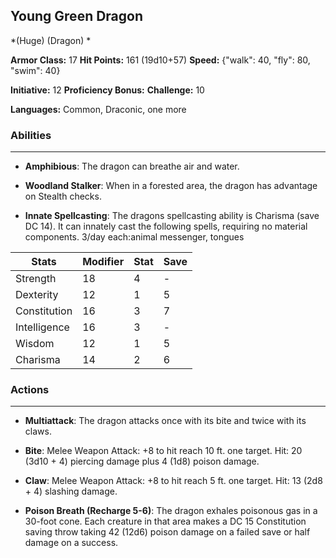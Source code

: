 ## Young Green Dragon
*(Huge) (Dragon) *

**Armor Class:** 17
**Hit Points:** 161 (19d10+57)
**Speed:** {"walk": 40, "fly": 80, "swim": 40}

**Initiative:** 12
**Proficiency Bonus:**
**Challenge:** 10

**Languages:** Common, Draconic, one more

### Abilities
 --- 
- **Amphibious**: The dragon can breathe air and water.

- **Woodland Stalker**: When in a forested area, the dragon has advantage on Stealth checks.

- **Innate Spellcasting**: The dragons spellcasting ability is Charisma (save DC 14). It can innately cast the following spells, requiring no material components. 3/day each:animal messenger, tongues



| Stats | Modifier | Stat | Save
| ---- | ---- | ---- | ---- |
| Strength | 18 | 4 | - |
| Dexterity | 12 | 1 | 5 |
| Constitution | 16 | 3 | 7 |
| Intelligence | 16 | 3 | - |
| Wisdom | 12 | 1 | 5 |
| Charisma | 14 | 2 | 6 |

### Actions
 --- 
- **Multiattack**: The dragon attacks once with its bite and twice with its claws.

- **Bite**: Melee Weapon Attack: +8 to hit  reach 10 ft.  one target. Hit: 20 (3d10 + 4) piercing damage plus 4 (1d8) poison damage.

- **Claw**: Melee Weapon Attack: +8 to hit  reach 5 ft.  one target. Hit: 13 (2d8 + 4) slashing damage.

- **Poison Breath (Recharge 5-6)**: The dragon exhales poisonous gas in a 30-foot cone. Each creature in that area makes a DC 15 Constitution saving throw  taking 42 (12d6) poison damage on a failed save or half damage on a success.

